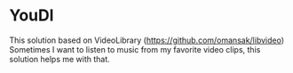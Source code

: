 # YouDl

This solution based on VideoLibrary (https://github.com/omansak/libvideo)
Sometimes I want to listen to music from my favorite video clips, this solution helps me with that.
